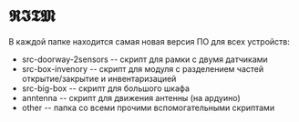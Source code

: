 <h1> 𝕽𝕴𝕿𝕸 </h1>

В каждой папке находится самая новая версия ПО для всех устройств:
* src-doorway-2sensors -- скрипт для рамки с двумя датчиками
* src-box-invenory -- скрипт для модуля с разделением частей открытие/закрытие и инвентаризацией
* src-big-box -- скрипт для большого шкафа
* anntenna -- скрипт для движения антенны (на ардуино)
* other -- папка со всеми прочими вспомогательными скриптами

